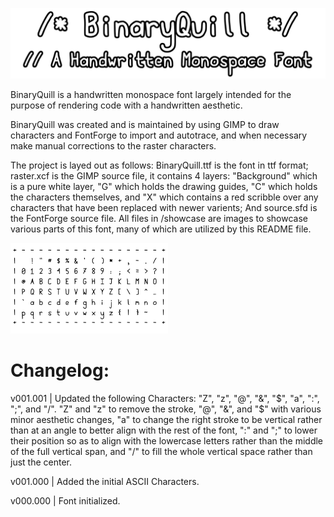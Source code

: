 ![Binary Quill](./assets/banner.png)

BinaryQuill is a handwritten monospace font largely intended for the purpose of rendering code with a handwritten aesthetic.

BinaryQuill was created and is maintained by using GIMP to draw characters and FontForge to import and autotrace, and when necessary make manual corrections to the raster characters.

The project is layed out as follows: BinaryQuill.ttf is the font in ttf format; raster.xcf is the GIMP source file, it contains 4 layers: "Background" which is a pure white layer, "G" which holds the drawing guides, "C" which holds the characters themselves, and "X" which contains a red scribble over any characters that have been replaced with newer varients; And source.sfd is the FontForge source file. All files in /showcase are images to showcase various parts of this font, many of which are utilized by this README file.

<img src="./assets/allchars.png" alt="An image showing all of the characters" width="50%"/>

# Changelog:

v001.001 | Updated the following Characters: "Z", "z", "@", "&", "$", "a", ":", ";", and "/". "Z" and "z" to remove the stroke, "@", "&", and "$" with various minor aesthetic changes, "a" to change the right stroke to be vertical rather than at an angle to better align with the rest of the font, ":" and ";" to lower their position so as to align with the lowercase letters rather than the middle of the full vertical span, and "/" to fill the whole vertical space rather than just the center.

v001.000 | Added the initial ASCII Characters.

v000.000 | Font initialized.